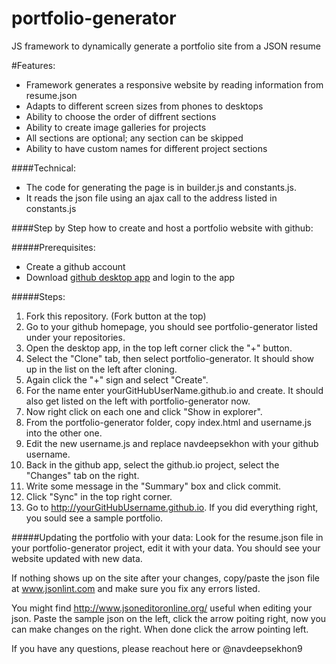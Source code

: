 # portfolio-generator
JS framework to dynamically generate a portfolio site from a JSON resume

#Features:
* Framework generates a responsive website by reading information from resume.json
* Adapts to different screen sizes from phones to desktops
* Ability to choose the order of diffrent sections
* Ability to create image galleries for projects
* All sections are optional; any section can be skipped
* Ability to have custom names for different project sections

####Technical:
* The code for generating the page is in builder.js and constants.js.
* It reads the json file using an ajax call to the address listed in constants.js


####Step by Step how to create and host a portfolio website with github:

#####Prerequisites:
* Create a github account
* Download [github desktop app](https://desktop.github.com/) and login to the app

#####Steps:
1. Fork this repository. (Fork button at the top)
2. Go to your github homepage, you should see portfolio-generator listed under your repositories.
3. Open the desktop app, in the top left corner click the "+" button.
4. Select the "Clone" tab, then select portfolio-generator. It should show up in the list on the left after cloning.
5. Again click the "+" sign and select "Create".
6. For the name enter yourGitHubUserName.github.io and create. It should also get listed on the left with portfolio-generator now.
7. Now right click on each one and click "Show in explorer".
8. From the portfolio-generator folder, copy index.html and username.js into the other one.
9. Edit the new username.js and replace navdeepsekhon with your github username.
10. Back in the github app, select the github.io project, select the "Changes" tab on the right.
11. Write some message in the "Summary" box and click commit.
12. Click "Sync" in the top right corner.
13. Go to http://yourGitHubUsername.github.io. If you did everything right, you sould see a sample portfolio.

#####Updating the portfolio with your data:
Look for the resume.json file in your portfolio-generator project, edit it with your data. You should see your website updated with new data.

If nothing shows up on the site after your changes, copy/paste the json file at www.jsonlint.com and make sure you fix any errors listed.

You might find http://www.jsoneditoronline.org/ useful when editing your json. Paste the sample json on the left, click the arrow poiting right, now you can make changes on the right. When done click the arrow pointing left.

If you have any questions, please reachout here or @navdeepsekhon9
